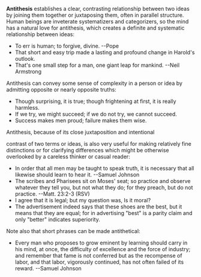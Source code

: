 **Antithesis** establishes a clear, contrasting relationship between two ideas by joining them together or juxtaposing them, often in parallel structure. Human beings are inveterate systematizers and categorizers, so the mind has a natural love for antithesis, which creates a definite and systematic relationship between ideas:

 - To err is human; to forgive, divine. --Pope
 - That short and easy trip made a lasting and profound change in Harold's outlook.
 - That's one small step for a man, one giant leap for mankind. --Neil Armstrong

Antithesis can convey some sense of complexity in a person or idea by admitting opposite or nearly opposite truths:

 - Though surprising, it is true; though frightening at first, it is really harmless.
 - If we try, we might succeed; if we do not try, we cannot succeed.
 - Success makes men proud; failure makes them wise.

Antithesis, because of its close juxtaposition and intentional

contrast of two terms or ideas, is also very useful for making relatively fine distinctions or for clarifying differences which might be otherwise overlooked by a careless thinker or casual reader:

 - In order that all men may be taught to speak truth, it is necessary that all likewise should learn to hear it. --Samuel Johnson
 - The scribes and Pharisees sit on Moses' seat; so practice and observe whatever they tell you, but not what they do; for they preach, but do not practice. --Matt. 23:2-3 (RSV)
 - I agree that it is legal; but my question was, Is it moral?
 - The advertisement indeed says that these shoes are the best, but it means that they are equal; for in advertising "best" is a parity claim and only "better" indicates superiority.

Note also that short phrases can be made antithetical:

 - Every man who proposes to grow eminent by learning should carry in his mind, at once, the difficulty of excellence and the force of industry; and remember that fame is not conferred but as the recompense of labor, and that labor, vigorously continued, has not often failed of its reward. --Samuel Johnson